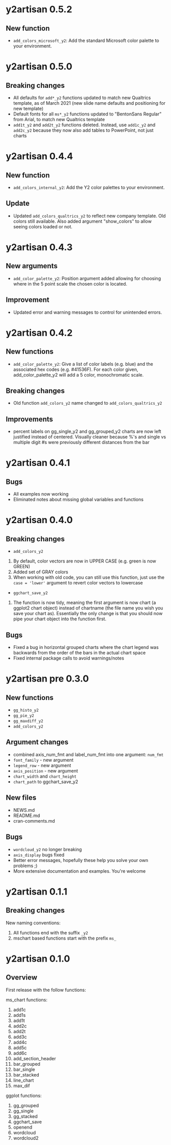 # y2artisan 0.5.2
## New function
* `add_colors_microsoft_y2`: Add the standard Microsoft color palette to your environment.


# y2artisan 0.5.0
## Breaking changes
* All defaults for `add*_y2` functions updated to match new Qualtrics template, as of March 2021 (new slide name defaults and positioning for new template)
* Default fonts for all `ms*_y2` functions updated to "BentonSans Regular" from Arial,  to match new Qualtrics template
* `add1t_y2` and `add2t_y2` functions deleted. Instead, use `add1c_y2` and `add2c_y2`  because they now also add tables to PowerPoint, not just charts



# y2artisan 0.4.4
## New function
* `add_colors_internal_y2`: Add the Y2 color palettes to your environment.

## Update
* Updated `add_colors_qualtrics_y2` to reflect new company template. Old colors still available. Also added argument "show_colors" to allow seeing colors loaded or not. 



# y2artisan 0.4.3
## New arguments
* `add_color_palette_y2`: Position argument added allowing for choosing where in the 5 point scale the chosen color is located. 

## Improvement
* Updated error and warning messages to control for unintended errors.



# y2artisan 0.4.2
## New functions
* `add_color_palette_y2`: Give a list of color labels (e.g. blue) and the associated hex codes (e.g. #41536F). For each color given, add_color_palette_y2 will add a 5 color, monochromatic scale.

## Breaking changes
* Old function `add_colors_y2` name changed to `add_colors_qualtrics_y2`

## Improvements
* percent labels on gg_single_y2 and gg_grouped_y2 charts are now left justified instead of centered. Visually cleaner because %'s and single vs multiple digit #s were previously different distances from the bar



# y2artisan 0.4.1
## Bugs
* All examples now working
* Eliminated notes about missing global variables and functions



# y2artisan 0.4.0
## Breaking changes
* `add_colors_y2`
1. By default, color vectors are now in UPPER CASE (e.g. green is now GREEN)
2. Added set of GRAY colors
3. When working with old code, you can still use this function, just use the `case = 'lower'` argument to revert color vectors to lowercase 

* `ggchart_save_y2`
1. The function is now tidy, meaning the first argument is now chart (a ggplot2 chart object) instead of chartname (the file name you wish you save your chart as). Essentially the only change is that you should now pipe your chart object into the function first. 

## Bugs
* Fixed a bug in horizontal grouped charts where the chart legend was backwards from the order of the bars in the actual chart space
* Fixed internal package calls to avoid warnings/notes



# y2artisan pre 0.3.0
## New functions
* `gg_histo_y2`
* `gg_pie_y2`
* `gg_maxdiff_y2`
* `add_colors_y2`

## Argument changes
* combined axis_num_fmt and label_num_fmt into one argument: `num_fmt`
* `font_family` - new argument
* `legend_row` - new argument
* `axis_position` - new argument
* `chart_width` and `chart_height`
* `chart_path` to ggchart_save_y2

## New files
* NEWS.md
* README.md
* cran-comments.md

## Bugs
* `wordcloud_y2` no longer breaking
* `axis_display` bugs fixed
* Better error messages, hopefully these help you solve your own problems ;) 
* More extensive documentation and examples. You're welcome



# y2artisan 0.1.1
## Breaking changes
New naming conventions:
1. All functions end with the suffix `_y2`
2. mschart based functions start with the prefix `ms_`



# y2artisan 0.1.0
## Overview
First release with the follow functions:

ms_chart functions:
1. add1c
2. add1s
3. add1t
4. add2c
5. add2t
6. add3c
7. add4c
8. add5c
9. add6c
10. add_section_header
11. bar_grouped
12. bar_single
13. bar_stacked
14. line_chart
15. max_dif

ggplot functions:
1. gg_grouped
2. gg_single
3. gg_stacked
4. ggchart_save
5. openend
6. wordcloud
7. wordcloud2
